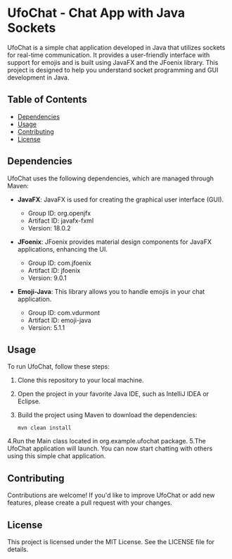 # UfoChat - Chat App with Java Sockets

UfoChat is a simple chat application developed in Java that utilizes sockets for real-time communication. It provides a user-friendly interface with support for emojis and is built using JavaFX and the JFoenix library. This project is designed to help you understand socket programming and GUI development in Java.

## Table of Contents

- [Dependencies](#dependencies)
- [Usage](#usage)
- [Contributing](#contributing)
- [License](#license)

## Dependencies

UfoChat uses the following dependencies, which are managed through Maven:

- **JavaFX**: JavaFX is used for creating the graphical user interface (GUI).
  - Group ID: org.openjfx
  - Artifact ID: javafx-fxml
  - Version: 18.0.2

- **JFoenix**: JFoenix provides material design components for JavaFX applications, enhancing the UI.
  - Group ID: com.jfoenix
  - Artifact ID: jfoenix
  - Version: 9.0.1

- **Emoji-Java**: This library allows you to handle emojis in your chat application.
  - Group ID: com.vdurmont
  - Artifact ID: emoji-java
  - Version: 5.1.1

## Usage

To run UfoChat, follow these steps:

1. Clone this repository to your local machine.

2. Open the project in your favorite Java IDE, such as IntelliJ IDEA or Eclipse.

3. Build the project using Maven to download the dependencies:

   ```shell
   mvn clean install
4.Run the Main class located in org.example.ufochat package.
5.The UfoChat application will launch. You can now start chatting with others using this simple chat application.

## Contributing
Contributions are welcome! If you'd like to improve UfoChat or add new features, please create a pull request with your changes.

## License
This project is licensed under the MIT License. See the LICENSE file for details.
